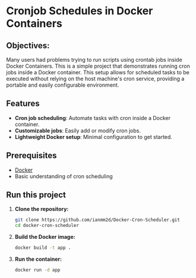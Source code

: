 # Cronjob Schedules in Docker Containers

## Objectives:
Many users had problems trying to run scripts using crontab jobs inside Docker Containers. This is a simple project that demonstrates running cron jobs inside a Docker container. This setup allows for scheduled tasks to be executed without relying on the host machine's cron service, providing a portable and easily configurable environment.

## Features

- **Cron job scheduling**: Automate tasks with cron inside a Docker container.
- **Customizable jobs**: Easily add or modify cron jobs.
- **Lightweight Docker setup**: Minimal configuration to get started.

## Prerequisites

- [Docker](https://www.docker.com/get-started)
- Basic understanding of cron scheduling

## Run this project

1. **Clone the repository:**
   ```bash
   git clone https://github.com/ianmm2d/Docker-Cron-Scheduler.git
   cd docker-cron-scheduler
   ```

2. **Build the Docker image:**
    ```bash
    docker build -t app .
    ```

3. **Run the container:**
    ```bash
    docker run -d app
    ```